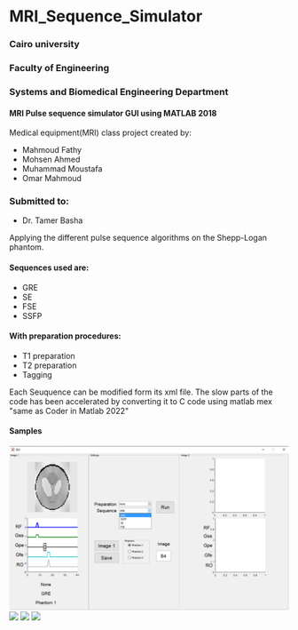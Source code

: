 # MRI_Sequence_Simulator

### Cairo university
### Faculty of Engineering
### Systems and Biomedical Engineering Department


#### MRI Pulse sequence simulator GUI using MATLAB 2018
Medical equipment(MRI) class project created by:
- Mahmoud Fathy
- Mohsen Ahmed
- Muhammad Moustafa
- Omar Mahmoud

### Submitted to:
- Dr. Tamer Basha

Applying the different pulse sequence algorithms on the Shepp-Logan phantom.

#### Sequences used are:
- GRE 
- SE
- FSE
- SSFP

#### With preparation procedures:
- T1 preparation
- T2 preparation
- Tagging

Each Seuquence can be modified form its xml file.
The slow parts of the code has been accelerated by converting it to C code using matlab mex "same as Coder in Matlab 2022"

#### Samples
![](MRI_Simulator/samples/None%2BGRE.png?raw=true "None+Gre")
![](MRI_Simulator/samples/none_gre.jpg])
![](MRI_Simulator/samples/none_gre.png])
![](MRI_Simulator/samples/Tagging.png])
